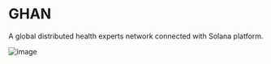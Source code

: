 # GHAN

A global distributed health experts network connected with Solana platform.

![image](https://user-images.githubusercontent.com/91289870/134594038-b00f0123-2aa7-401f-8808-95ebd726d2f4.png)
